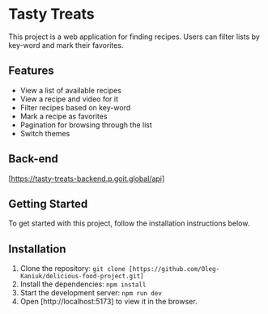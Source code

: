 # Tasty Treats

This project is a web application for finding recipes. Users can filter lists by
key-word and mark their favorites.

## Features

- View a list of available recipes
- View a recipe and video for it
- Filter recipes based on key-word
- Mark a recipe as favorites
- Pagination for browsing through the list
- Switch themes

## Back-end

[https://tasty-treats-backend.p.goit.global/api]

## Getting Started

To get started with this project, follow the installation instructions below.

## Installation

1. Clone the repository:
   `git clone [https://github.com/Oleg-Kaniuk/delicious-food-project.git]`
2. Install the dependencies: `npm install`
3. Start the development server: `npm run dev`
4. Open [http://localhost:5173] to view it in the browser.
